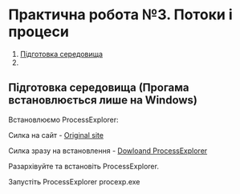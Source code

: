 # Практична робота №3.  Потоки і процеси

1. [Підготовка середовища]()
2.

## Підготовка середовища (Прогама встановлюється лише на Windows)

Встановлюємо ProcessExplorer:

Cилка на сайт - [Оriginal site](https://learn.microsoft.com/uk-ua/sysinternals/downloads/process-explorer)

Силка зразу на встановлення - [Dowloand ProcessExplorer](https://download.sysinternals.com/files/ProcessExplorer.zip)

Разархівуйте та встановіть ProcessExplorer.

Запустіть ProcessExplorer procexp.exe
